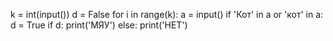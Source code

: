 k = int(input())
d = False
for i in range(k):
    a = input()
    if 'Кот' in a or 'кот' in a:
        d = True
if d:
    print('МЯУ')
else:
    print('НЕТ')
    
